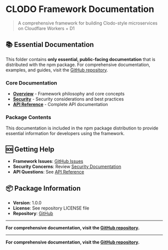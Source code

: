 # CLODO Framework Documentation

> A comprehensive framework for building Clodo-style microservices on Cloudflare Workers + D1

## 📚 Essential Documentation

This folder contains **only essential, public-facing documentation** that is distributed with the npm package. For comprehensive documentation, examples, and guides, visit the [GitHub repository](https://github.com/tamylaa/clodo-framework).

### **Core Documentation**
- **[Overview](./overview.md)** - Framework philosophy and core concepts
- **[Security](./SECURITY.md)** - Security considerations and best practices
- **[API Reference](./api-reference.md)** - Complete API documentation

### **Package Contents**
This documentation is included in the npm package distribution to provide essential information for developers using the framework.

## 🆘 Getting Help

- **Framework Issues**: [GitHub Issues](https://github.com/tamylaa/clodo-framework/issues)
- **Security Concerns**: Review [Security Documentation](./SECURITY.md)
- **API Questions**: See [API Reference](./api-reference.md)

## 📦 Package Information

- **Version**: 1.0.0
- **License**: See repository LICENSE file
- **Repository**: [GitHub](https://github.com/tamylaa/clodo-framework)

---

**For comprehensive documentation, visit the [GitHub repository](https://github.com/tamylaa/clodo-framework).**

---

**For comprehensive documentation, visit the [GitHub repository](https://github.com/tamylaa/clodo-framework).**